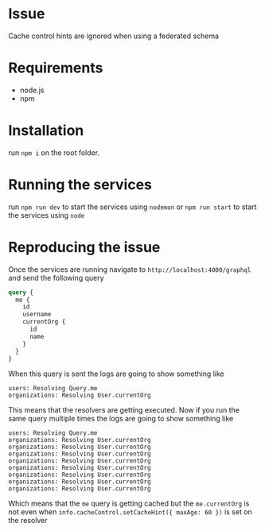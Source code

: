 # Issue

Cache control hints are ignored when using a federated schema

# Requirements

- node.js
- npm

# Installation

run `npm i` on the root folder.

# Running the services

run `npm run dev` to start the services using `nodemon` or `npm run start` to start the services using `node`

# Reproducing the issue

Once the services are running navigate to `http://localhost:4000/graphql` and send the following query

```graphql
query {
  me {
    id
    username
    currentOrg {
      id
      name
    }
  }
}
```

When this query is sent the logs are going to show something like

```
users: Resolving Query.me
organizations: Resolving User.currentOrg
```

This means that the resolvers are getting executed. Now if you run the same query multiple
times the logs are going to show something like

```
users: Resolving Query.me
organizations: Resolving User.currentOrg
organizations: Resolving User.currentOrg
organizations: Resolving User.currentOrg
organizations: Resolving User.currentOrg
organizations: Resolving User.currentOrg
organizations: Resolving User.currentOrg
organizations: Resolving User.currentOrg
organizations: Resolving User.currentOrg
```

Which means that the `me` query is getting cached but the `me.currentOrg` is not
even when `info.cacheControl.setCacheHint({ maxAge: 60 })` is set on the resolver
